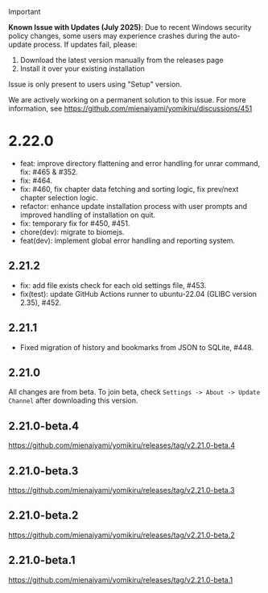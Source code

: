<!-- 
> [!Note]
> To keep getting beta updates, check the beta update channel in settings after downloading the beta version.
>
> **Please report any issues you encounter with the beta tag so stable version can be released faster.** -->

> [!Important]
> **Known Issue with Updates (July 2025)**: Due to recent Windows security policy changes, some users may experience crashes during the auto-update process. If updates fail, please:
>
> 1. Download the latest version manually from the releases page
> 2. Install it over your existing installation
>
> Issue is only present to users using "Setup" version.
>
> We are actively working on a permanent solution to this issue. For more information, see <https://github.com/mienaiyami/yomikiru/discussions/451>

# 2.22.0

- feat: improve directory flattening and error handling for unrar command, fix: #465 & #352.
- fix: #464.
- fix: #460, fix chapter data fetching and sorting logic, fix prev/next chapter selection logic.
- refactor: enhance update installation process with user prompts and improved handling of installation on quit.
- fix: temporary fix for #450, #451.
- chore(dev): migrate to biomejs.
- feat(dev): implement global error handling and reporting system.

## 2.21.2

- fix: add file exists check for each old settings file, #453.
- fix(test): update GitHub Actions runner to ubuntu-22.04 (GLIBC version 2.35), #452.

## 2.21.1

- Fixed migration of history and bookmarks from JSON to SQLite, #448.

## 2.21.0

All changes are from beta. To join beta, check `Settings -> About -> Update Channel` after downloading this version.

## 2.21.0-beta.4

<https://github.com/mienaiyami/yomikiru/releases/tag/v2.21.0-beta.4>

## 2.21.0-beta.3

<https://github.com/mienaiyami/yomikiru/releases/tag/v2.21.0-beta.3>

## 2.21.0-beta.2

<https://github.com/mienaiyami/yomikiru/releases/tag/v2.21.0-beta.2>

## 2.21.0-beta.1

<https://github.com/mienaiyami/yomikiru/releases/tag/v2.21.0-beta.1>
